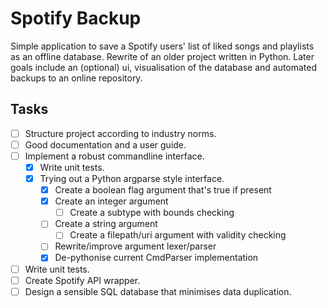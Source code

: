 # Spotify Backup
Simple application to save a Spotify users' list of liked songs and 
playlists as an offline database. Rewrite of an older project written in 
Python. Later goals include an (optional) ui, visualisation of the
database and automated backups to an online repository.

## Tasks
- [ ] Structure project according to industry norms.
- [ ] Good documentation and a user guide.
- [ ] Implement a robust commandline interface.
  - [x] Write unit tests.
  - [x] Trying out a Python argparse style interface.
    - [x] Create a boolean flag argument that's true if present
    - [x] Create an integer argument
      - [ ] Create a subtype with bounds checking
    - [ ] Create a string argument
      - [ ] Create a filepath/uri argument with validity checking
    - [ ] Rewrite/improve argument lexer/parser
    - [x] De-pythonise current CmdParser implementation
- [ ] Write unit tests.
- [ ] Create Spotify API wrapper.
- [ ] Design a sensible SQL database that minimises data duplication.
